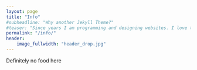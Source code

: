 ```yaml
---
layout: page
title: "Info"
#subheadline: "Why another Jekyll Theme?"
#teaser: "Since years I am programming and designing websites. I love to work with open source tools and learn via code from others. This time I want to try to give something back..."
permalink: "/info/"
header:
    image_fullwidth: "header_drop.jpg"
---
```


Definitely no food here
